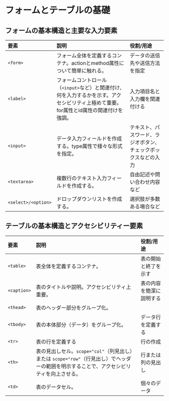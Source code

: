 # フォームとテーブルの基礎
## フォームの基本構造と主要な入力要素
|要素|説明|役割/用途|
|:---|:---|:---|
|`<form>`|フォーム全体を定義するコンテナ。actionとmethod属性について簡単に触れる。|データの送信先や送信方法を指定|
|`<label>`|フォームコントロール（`<input>`など）と関連付け、何を入力するかを示す。アクセシビリティ上極めて重要。for属性とid属性の関連付けを強調。|入力項目名と入力欄を関連付ける|
|`<input>`|データ入力フィールドを作成する。type属性で様々な形式を指定。|テキスト、パスワード、ラジオボタン、チェックボックスなどの入力|
|`<textarea>`|複数行のテキスト入力フィールドを作成する。|自由記述や問い合わせ内容など|
|`<select>/<option>`|ドロップダウンリストを作成する。|選択肢が多数ある場合など|

## テーブルの基本構造とアクセシビリティー要素
|要素|説明|役割/用途|
|:---|:---|:---|
|`<table>`|表全体を定義するコンテナ。|表の開始と終了を示す|
|`<caption>`|表のタイトルや説明。アクセシビリティ上重要。|表の内容を簡潔に説明する|
|`<thead>`|表のヘッダー部分をグループ化。||見出し行を定義する
|`<tbody>`|表の本体部分（データ）をグループ化。|データ行を定義する|
|`<tr>`|表の行を定義する|行の作成|
|`<th>`|表の見出しセル。`scope="col"`（列見出し）または `scope="row"`（行見出し）でヘッダーの範囲を明示することで、アクセシビリティを向上させる。|行または列の見出し|
|`<td>`|表のデータセル。|個々のデータ|